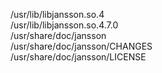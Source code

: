 /usr/lib/libjansson.so.4  
/usr/lib/libjansson.so.4.7.0  
/usr/share/doc/jansson  
/usr/share/doc/jansson/CHANGES  
/usr/share/doc/jansson/LICENSE  
